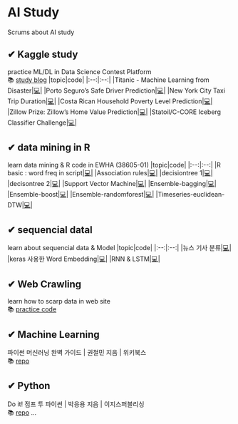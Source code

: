 # AI Study
Scrums about AI study

## ✔ Kaggle study
practice ML/DL in Data Science Contest Platform<br>
📚 [study blog](https://gdscewha.tistory.com/category/%EC%8A%A4%ED%84%B0%EB%94%94/%EC%BA%90%EA%B8%80%20%ED%95%84%EC%82%AC)
|topic|code|
|:--:|:--:|
|Titanic - Machine Learning from Disaster|[💻](https://github.com/JangAyeon/AI_Study/blob/main/Kaggle_Study/Titanic%20-%20Machine%20Learning%20from%20Disaster.ipynb)|
|Porto Seguro’s Safe Driver Prediction|[💻](https://github.com/JangAyeon/AI_Study/blob/main/Kaggle_Study/Porto_Seguro%E2%80%99s_Safe_Driver_Prediction.ipynb)|
|New York City Taxi Trip Duration|[💻](https://github.com/JangAyeon/AI_Study/blob/main/Kaggle_Study/New_York_City_Taxi_Trip_Duration.ipynb)|
|Costa Rican Household Poverty Level Prediction|[💻](https://github.com/JangAyeon/AI_Study/blob/main/Kaggle_Study/Costa_Rican_Household_Poverty_Level_Prediction.ipynb)|
|Zillow Prize: Zillow’s Home Value Prediction|[💻](https://github.com/JangAyeon/AI_Study/blob/main/Kaggle_Study/Zillow_Prize_Zillow%E2%80%99s_Home_Value_Prediction.ipynb)|
|Statoil/C-CORE Iceberg Classifier Challenge|[💻](https://github.com/JangAyeon/AI_Study/blob/main/Kaggle_Study/Statoil_C_CORE_Iceberg_Classifier_Challenge.ipynb)|
## ✔ data mining in R
learn data mining & R code in EWHA (38605-01) 
|topic|code|
|:--:|:--:|
|R basic : word freq in script|[💻](https://github.com/JangAyeon/AI_Study/blob/main/data_mining_in_R/word_freq.R)|
|Association rules|[💻](https://github.com/JangAyeon/AI_Study/blob/main/data_mining_in_R/association.R)|
|decisiontree 1|[💻](https://github.com/JangAyeon/AI_Study/blob/main/data_mining_in_R/decisiontree_1.R)|
|decisontree 2|[💻](https://github.com/JangAyeon/AI_Study/blob/main/data_mining_in_R/decisiontree_2.R)|
|Support Vector Machine|[💻](https://github.com/JangAyeon/AI_Study/blob/main/data_mining_in_R/svm.R)|
|Ensemble-bagging|[💻](https://github.com/JangAyeon/AI_Study/blob/main/data_mining_in_R/esemble_bag.R)|
|Ensemble-boost|[💻](https://github.com/JangAyeon/AI_Study/blob/main/data_mining_in_R/esemble_boost.R)|
|Ensemble-randomforest|[💻](https://github.com/JangAyeon/AI_Study/blob/main/data_mining_in_R/esemble_randomforest.R)|
|Timeseries-euclidean-DTW|[💻](https://github.com/JangAyeon/AI_Study/blob/main/data_mining_in_R/timeseries_euclidean_DTW.R)|

## ✔ sequencial datal
learn about sequencial data & Model
|topic|code|
|:--:|:--:|
|뉴스 기사 분류|[💻](https://github.com/JangAyeon/AI_Study/blob/main/sequencial_data/3_5_classifying_newswires.ipynb)|
|keras 사용한 Word Embedding|[💻](https://github.com/JangAyeon/AI_Study/blob/main/sequencial_data/6_1_using_word_embeddings.ipynb)|
|RNN & LSTM|[💻](https://github.com/JangAyeon/AI_Study/blob/main/sequencial_data/6_2_understanding_recurrent_neural_network.ipynb)|

## ✔ Web Crawling
learn how to scarp data in web site <br> 📚 [practice code](https://github.com/JangAyeon/AI_Study/tree/main/Crawling)

## ✔ Machine Learning 
파이썬 머신러닝 완벽 가이드 | 권철민 지음 | 위키북스 <br> 📚 [repo](https://github.com/JangAyeon/Python_Machine_Learning)

## ✔ Python
Do it! 점프 투 파이썬 | 박응용 지음 | 이지스퍼블리싱 <br> 📚 [repo](https://github.com/JangAyeon/Jump_To_Python)
...
